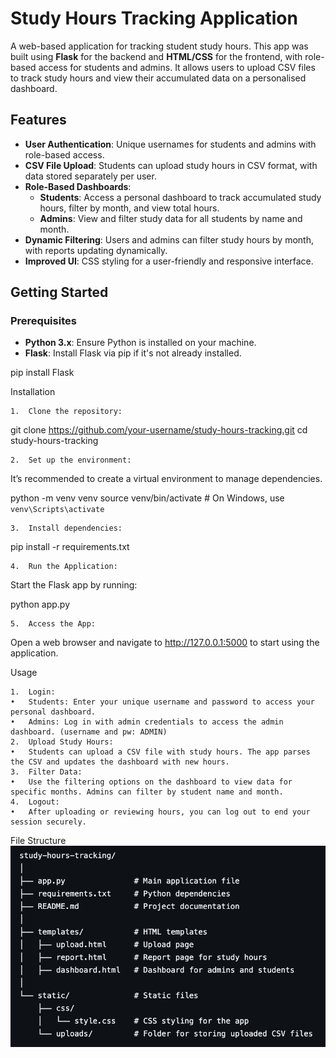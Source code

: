# Study Hours Tracking Application

A web-based application for tracking student study hours. This app was built using **Flask** for the backend and **HTML/CSS** for the frontend, with role-based access for students and admins. It allows users to upload CSV files to track study hours and view their accumulated data on a personalised dashboard.

## Features

- **User Authentication**: Unique usernames for students and admins with role-based access.
- **CSV File Upload**: Students can upload study hours in CSV format, with data stored separately per user.
- **Role-Based Dashboards**:
  - **Students**: Access a personal dashboard to track accumulated study hours, filter by month, and view total hours.
  - **Admins**: View and filter study data for all students by name and month.
- **Dynamic Filtering**: Users and admins can filter study hours by month, with reports updating dynamically.
- **Improved UI**: CSS styling for a user-friendly and responsive interface.

## Getting Started

### Prerequisites

- **Python 3.x**: Ensure Python is installed on your machine.
- **Flask**: Install Flask via pip if it's not already installed.

pip install Flask

Installation

	1.	Clone the repository:
git clone https://github.com/your-username/study-hours-tracking.git
cd study-hours-tracking


	2.	Set up the environment:
It’s recommended to create a virtual environment to manage dependencies.

python -m venv venv
source venv/bin/activate    # On Windows, use `venv\Scripts\activate`


	3.	Install dependencies:

pip install -r requirements.txt


	4.	Run the Application:
Start the Flask app by running:

python app.py


	5.	Access the App:
Open a web browser and navigate to http://127.0.0.1:5000 to start using the application.

Usage

	1.	Login:
	•	Students: Enter your unique username and password to access your personal dashboard.
	•	Admins: Log in with admin credentials to access the admin dashboard. (username and pw: ADMIN)
	2.	Upload Study Hours:
	•	Students can upload a CSV file with study hours. The app parses the CSV and updates the dashboard with new hours.
	3.	Filter Data:
	•	Use the filtering options on the dashboard to view data for specific months. Admins can filter by student name and month.
	4.	Logout:
	•	After uploading or reviewing hours, you can log out to end your session securely.

File Structure
![File Structure](https://github.com/Kautharr/student_report_app/blob/main/file_structure.png)


